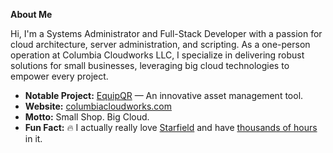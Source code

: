 **About Me**

Hi, I'm a Systems Administrator and Full-Stack Developer with a passion for cloud architecture, server administration, and scripting. As a one-person operation at Columbia Cloudworks LLC, I specialize in delivering robust solutions for small businesses, leveraging big cloud technologies to empower every project.

- **Notable Project:** [EquipQR](https://github.com/Columbia-Cloudworks-LLC/EquipQR) — An innovative asset management tool.
- **Website:** [columbiacloudworks.com](https://columbiacloudworks.com)
- **Motto:** Small Shop. Big Cloud.
- **Fun Fact:** 🔥 I actually really love [Starfield](https://bethesda.net/en/game/starfield) and have [thousands of hours]([https://steamcommunity.com/profiles/76561198017340213/](https://steamcommunity.com/profiles/76561198017340213/recommended/1716740/)) in it.
